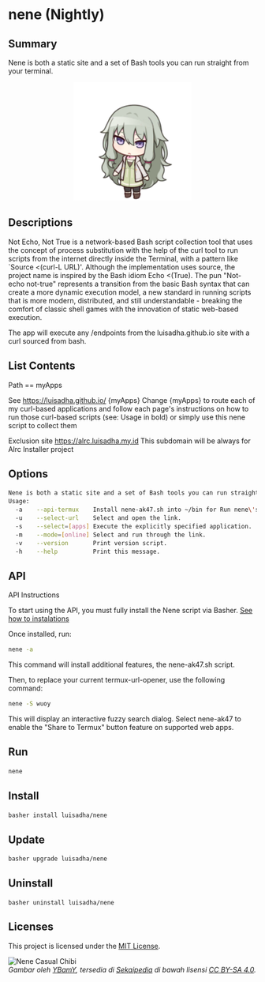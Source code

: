 # nene (Nightly)
## Summary

Nene is both a static site and a set of Bash tools you can run straight from your terminal.

<p align="center">
  <img src="./nene_chibi.png" alt="welcome">
</p>

## Descriptions

Not Echo, Not True is a network-based Bash script collection tool that uses the concept of process substitution with the help of the curl tool to run scripts from the internet directly inside the Terminal, with a pattern like `Source <(curl-L URL)'. Although the implementation uses source, the project name is inspired by the Bash idiom Echo <(True). The pun "Not-echo not-true" represents a transition from the basic Bash syntax that can create a more dynamic execution model, a new standard in running scripts that is more modern, distributed, and still understandable - breaking the comfort of classic shell games with the innovation of static web-based execution.

The app will execute any /endpoints from the luisadha.github.io site with a curl sourced from bash.

## List Contents

Path == myApps

See https://luisadha.github.io/ {myApps} Change {myApps} to route each of my curl-based applications and follow each page's instructions on how to run those curl-based scripts (see: Usage in bold) or simply use this nene script to collect them

Exclusion site https://alrc.luisadha.my.id This subdomain will be always for Alrc Installer project
## Options
```sh
Nene is both a static site and a set of Bash tools you can run straight from your terminal
Usage:
  -a    --api-termux    Install nene-ak47.sh into ~/bin for Run nene\'s app via Android Share
  -u    --select-url    Select and open the link.
  -s    --select=[apps] Execute the explicitly specified application.
  -m    --mode=[online] Select and run through the link.
  -v    --version       Print version script.
  -h    --help          Print this message.
```
## API
API Instructions

To start using the API, you must fully install the Nene script via Basher.
[See how to instalations](#install)

Once installed, run:
```sh
nene -a
```
This command will install additional features, the nene-ak47.sh script.

Then, to replace your current termux-url-opener, use the following command:
```sh
nene -S wuoy
```
This will display an interactive fuzzy search dialog.
Select nene-ak47 to enable the "Share to Termux" button feature on supported web apps.

## Run
```sh
nene
```
## Install 
```sh
basher install luisadha/nene
```
## Update
```sh
basher upgrade luisadha/nene
```
## Uninstall
```
basher uninstall luisadha/nene
```

## Licenses

This project is licensed under the [MIT License](LICENSE).

![Nene Casual Chibi](https://sekaipedia.org/w/images/7/7a/Nene_Casual_chibi.png)  
*Gambar oleh [YBamY](https://sekaipedia.org/wiki/User:YBamY), tersedia di [Sekaipedia](https://sekaipedia.org/wiki/Main_Page) di bawah lisensi [CC BY-SA 4.0](https://creativecommons.org/licenses/by-sa/4.0/).*
